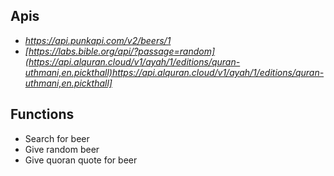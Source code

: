 ## Apis
- _https://api.punkapi.com/v2/beers/1_
- _[https://labs.bible.org/api/?passage=random](https://api.alquran.cloud/v1/ayah/1/editions/quran-uthmani,en.pickthall)https://api.alquran.cloud/v1/ayah/1/editions/quran-uthmani,en.pickthall]_

## Functions
- Search for beer
- Give random beer
- Give quoran quote for beer
